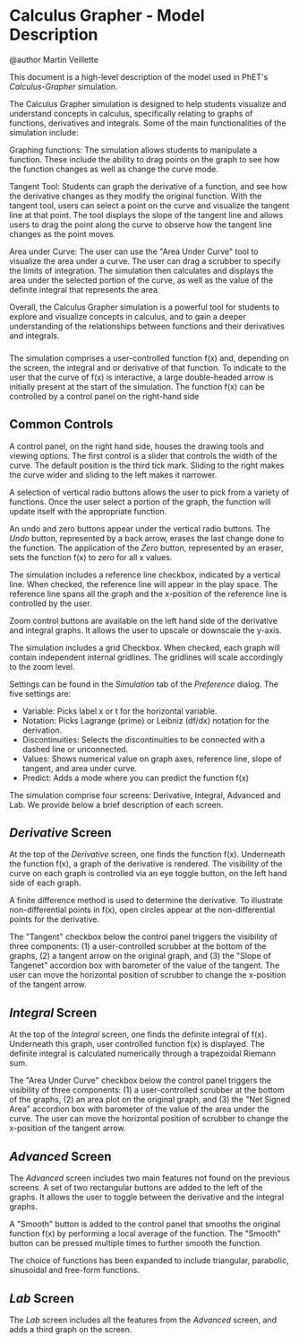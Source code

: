 # Calculus Grapher - Model Description

@author Martin Veillette

This document is a high-level description of the model used in PhET's _Calculus-Grapher_ simulation.

The Calculus Grapher simulation is designed to help students visualize and understand concepts in calculus, specifically relating to graphs of functions, derivatives and integrals. Some of the main functionalities of the simulation include:

Graphing functions: The simulation allows students to manipulate a function. These include the ability to drag points on the graph to see how the function changes as well as change the curve mode.

Tangent Tool: Students can graph the derivative of a function, and see how the derivative changes as they modify the original function. With the tangent tool, users can select a point on the curve and visualize the tangent line at that point. The tool displays the slope of the tangent line and allows users to drag the point along the curve to observe how the tangent line changes as the point moves.

Area under Curve: The user can use the "Area Under Curve" tool to visualize the area under a curve. The user can drag a scrubber to specify the limits of integration. The simulation then calculates and displays the area under the selected portion of the curve, as well as the value of the definite integral that represents the area.

Overall, the Calculus Grapher simulation is a powerful tool for students to explore and visualize concepts in calculus, and to gain a deeper understanding of the relationships between functions and their derivatives and integrals.

###

The simulation comprises a user-controlled function f(x) and, depending on the screen, the integral and or derivative of
that function. To indicate to the user that the curve of f(x) is interactive, a large double-headed arrow is initially
present at the start of the simulation. The function f(x) can be controlled by a control panel on the right-hand side

## Common Controls

A control panel, on the right hand side, houses the drawing tools and viewing options. The first control is a slider
that controls the width of the curve. The default position is the third tick mark. Sliding to the right makes the curve
wider and sliding to the left makes it narrower.

A selection of vertical radio buttons allows the user to pick from a variety of functions. Once the user select a
portion of the graph, the function will update itself with the appropriate function.

An undo and zero buttons appear under the vertical radio buttons. The _Undo_ button, represented by a back arrow, erases
the last change done to the function. The application of the _Zero_ button, represented by an eraser, sets the function
f(x) to zero for all x values.

The simulation includes a reference line checkbox, indicated by a vertical line. When checked, the reference line will
appear in the play space. The reference line spans all the graph and the x-position of the reference line is controlled
by the user.

Zoom control buttons are available on the left hand side of the derivative and integral graphs.
It allows the user to upscale or downscale the y-axis.

The simulation includes a grid Checkbox. When checked, each graph will contain independent internal gridlines. The
gridlines will scale accordingly to the zoom level.

Settings can be found in the _Simulation_ tab of the _Preference_ dialog. The five settings are:
- Variable: Picks label x or t for the horizontal variable.
- Notation: Picks Lagrange (prime) or Leibniz (df/dx) notation for the derivation.
- Discontinuities: Selects the discontinuities to be connected with a dashed line or unconnected.
- Values: Shows numerical value on graph axes, reference line, slope of tangent, and area under curve.
- Predict: Adds a mode where you can predict the function f(x)

The simulation comprise four screens: Derivative, Integral, Advanced and Lab. We provide below a brief description of
each screen.

## _Derivative_ Screen

At the top of the _Derivative_ screen, one finds the function f(x). Underneath the function f(x), a graph of the
derivative is rendered. The visibility of the curve on each graph is controlled via an eye toggle button, on the left
hand side of each graph.

A finite difference method is used to determine the derivative. To illustrate non-differential points in f(x), open
circles appear at the non-differential points for the derivative.

The "Tangent" checkbox below the control panel triggers the visibility of three components: (1) a user-controlled scrubber at the bottom of the graphs, (2) a tangent arrow on the original graph, and (3) the "Slope of Tangenet" accordion box with barometer of the value of the tangent. The user can move the horizontal position of scrubber to change the x-position of the tangent arrow.

## _Integral_ Screen

At the top of the _Integral_ screen, one finds the definite integral of f(x). Underneath this graph, user controlled
function f(x) is displayed. The definite integral is calculated numerically through a trapezoidal Riemann sum.

The "Area Under Curve" checkbox below the control panel triggers the visibility of three components: (1) a user-controlled scrubber at the bottom of the graphs, (2) an area plot on the original graph, and (3) the "Net Signed Area" accordion box with barometer of the value of the area under the curve. The user can move the horizontal position of scrubber to change the x-position of the tangent arrow.

## _Advanced_ Screen

The _Advanced_ screen includes two main features not found on the previous screens. A set of two rectangular buttons are
added to the left of the graphs. It allows the user to toggle between the derivative and the integral graphs.

A "Smooth" button is added to the control panel that smooths the original function f(x) by performing a local average of
the function. The "Smooth" button can be pressed multiple times to further smooth the function.

The choice of functions has been expanded to include triangular, parabolic, sinusoidal and free-form
functions.

## _Lab_ Screen

The _Lab_ screen includes all the features from the _Advanced_ screen, and adds a third graph on the screen.
